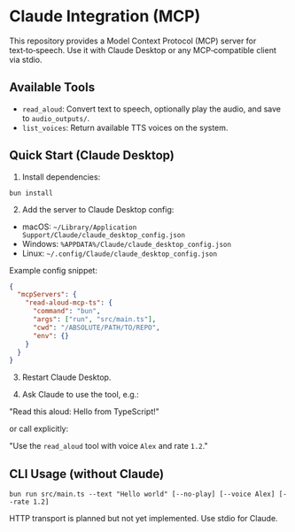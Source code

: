 # Claude Integration (MCP)

This repository provides a Model Context Protocol (MCP) server for text‑to‑speech.
Use it with Claude Desktop or any MCP‑compatible client via stdio.

## Available Tools

- `read_aloud`: Convert text to speech, optionally play the audio, and save to `audio_outputs/`.
- `list_voices`: Return available TTS voices on the system.

## Quick Start (Claude Desktop)

1) Install dependencies:

```
bun install
```

2) Add the server to Claude Desktop config:

- macOS: `~/Library/Application Support/Claude/claude_desktop_config.json`
- Windows: `%APPDATA%/Claude/claude_desktop_config.json`
- Linux: `~/.config/Claude/claude_desktop_config.json`

Example config snippet:

```json
{
  "mcpServers": {
    "read-aloud-mcp-ts": {
      "command": "bun",
      "args": ["run", "src/main.ts"],
      "cwd": "/ABSOLUTE/PATH/TO/REPO",
      "env": {}
    }
  }
}
```

3) Restart Claude Desktop.

4) Ask Claude to use the tool, e.g.:

"Read this aloud: Hello from TypeScript!"

or call explicitly:

"Use the `read_aloud` tool with voice `Alex` and rate `1.2`."

## CLI Usage (without Claude)

```
bun run src/main.ts --text "Hello world" [--no-play] [--voice Alex] [--rate 1.2]
```

HTTP transport is planned but not yet implemented. Use stdio for Claude.
